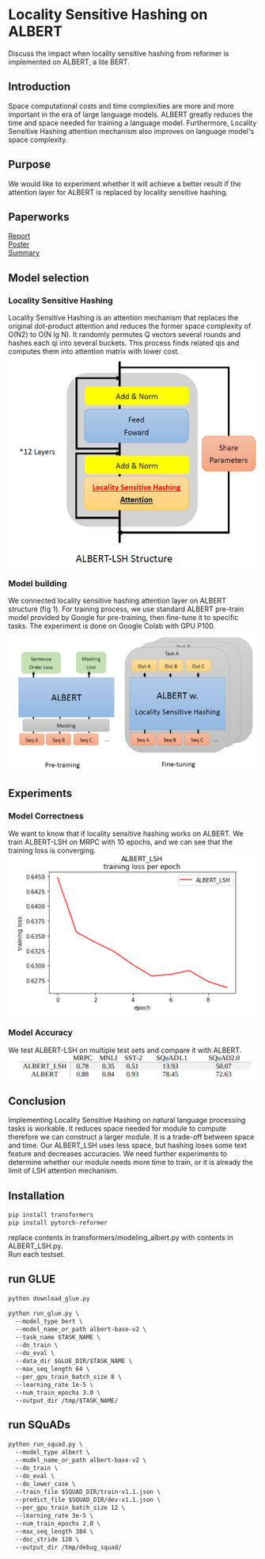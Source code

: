 # Locality Sensitive Hashing on ALBERT
Discuss the impact when locality sensitive hashing from reformer is implemented on ALBERT, a lite BERT.  
## Introduction  
Space computational costs and time complexities are more and more important in the era of large language models. ALBERT greatly reduces
the time and space needed for training a language model. Furthermore, Locality Sensitive Hashing attention mechanism also improves on language
model's space complexity.  
## Purpose
We would like to experiment whether it will achieve a better result if the attention layer for ALBERT is replaced by locality sensitive hashing. 
## Paperworks
[Report](files/report_A47.pdf)  
[Poster](files/poster_A47.pdf)   
[Summary](files/summary_A47.pdf)   
## Model selection
### Locality Sensitive Hashing
Locality Sensitive Hashing is an attention mechanism that replaces the original dot-product attention and reduces the former space complexity of  O(N2) to O(N lg N). It randomly permutes Q vectors several rounds and hashes each qi into several buckets. This process finds related qis and computes them into attention matrix with lower cost.  
![snapshot](assets/model.png)
### Model building
We connected locality sensitive hashing attention layer on ALBERT structure (fig 1). For training process, we use standard ALBERT pre-train model provided by Google for pre-training, then fine-tune it to specific tasks. The experiment is done on Google Colab with GPU P100.  
![snapshot](assets/train.png)
## Experiments
### Model Correctness
We want to know that if locality sensitive hashing works on ALBERT. We train ALBERT-LSH on MRPC with 10 epochs, and we can see that the training loss is converging.   
![snapshot](assets/training_loss_MRPC_albert_lsh.png)
### Model Accuracy
We test ALBERT-LSH on multiple test sets and compare it with ALBERT.  
![snapshot](assets/accuracy.png)
## Conclusion
Implementing Locality Sensitive Hashing on natural language processing tasks is workable. It reduces space needed for module to compute therefore we can construct a larger module. It is a trade-off between space and time. Our ALBERT_LSH uses less space, but hashing loses some text feature and decreases accuracies. We need further experiments to determine whether our module needs more time to train, or it is already the limit of LSH attention mechanism.  
## Installation
```
pip install transformers
pip install pytorch-reformer
```
replace contents in transformers/modeling_albert.py with contents in ALBERT_LSH.py.  
Run each testset.
## run GLUE
```
python download_glue.py
```
```
python run_glue.py \
  --model_type bert \
  --model_name_or_path albert-base-v2 \
  --task_name $TASK_NAME \
  --do_train \
  --do_eval \
  --data_dir $GLUE_DIR/$TASK_NAME \
  --max_seq_length 64 \
  --per_gpu_train_batch_size 8 \
  --learning_rate 1e-5 \
  --num_train_epochs 3.0 \
  --output_dir /tmp/$TASK_NAME/
```
## run SQuADs
```
python run_squad.py \
  --model_type albert \
  --model_name_or_path albert-base-v2 \
  --do_train \
  --do_eval \
  --do_lower_case \
  --train_file $SQUAD_DIR/train-v1.1.json \
  --predict_file $SQUAD_DIR/dev-v1.1.json \
  --per_gpu_train_batch_size 12 \
  --learning_rate 3e-5 \
  --num_train_epochs 2.0 \
  --max_seq_length 384 \
  --doc_stride 128 \
  --output_dir /tmp/debug_squad/
```